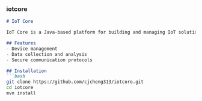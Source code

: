 ### iotcore
```markdown
# IoT Core

IoT Core is a Java-based platform for building and managing IoT solutions. It provides core functionalities for device management, data collection, and communication.

## Features
- Device management
- Data collection and analysis
- Secure communication protocols

## Installation
```bash
git clone https://github.com/cjcheng313/iotcore.git
cd iotcore
mvn install
